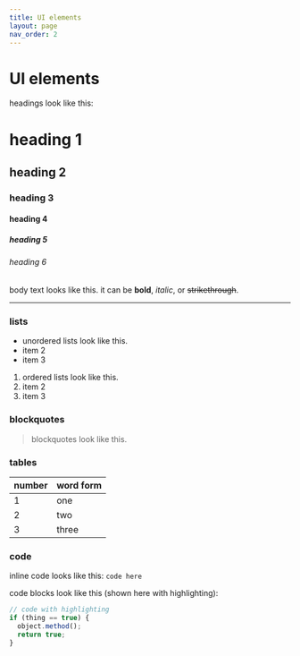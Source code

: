 ```yaml
---
title: UI elements
layout: page
nav_order: 2
---
```

# UI elements
headings look like this:

# heading 1
## heading 2
### heading 3
#### heading 4
##### heading 5
###### heading 6

body text looks like this. it can be **bold**, *italic*, or <s>strikethrough</s>.

---

### lists
- unordered lists look like this.
- item 2
- item 3

1. ordered lists look like this.
2. item 2
3. item 3

### blockquotes
> blockquotes look like this.

### tables

| number | word form |
|--------|-----------|
| 1      | one       |
| 2      | two       |
| 3      | three     |

### code
inline code looks like this: `code here`

code blocks look like this (shown here with highlighting):
```js
// code with highlighting
if (thing == true) {
  object.method();
  return true;
}
```
